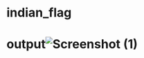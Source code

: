 # indian_flag

# output![Screenshot (1)](https://user-images.githubusercontent.com/101926043/184609682-68a3b385-8510-4fcd-8cc9-755eda731a92.png)
